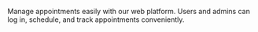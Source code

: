 Manage appointments easily with our web platform. Users and admins can log in, schedule, and track appointments conveniently.
